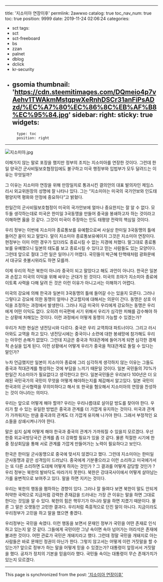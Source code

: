 
---
title: '지소미아 연장이후'
permlink: 2awwxo
catalog: true
toc_nav_num: true
toc: true
position: 9999
date: 2019-11-24 02:06:24
categories:
- sct
tags:
- sct
- sct-freeboard
- bs
- zzan
- palnet
- dblog
- dclick
- kr-security
- gsomia
thumbnail: 'https://cdn.steemitimages.com/DQmeio4p7vAehv1TWAkmMstgpwXeRnhDSCr31anFiPsADzd/%EC%A7%80%EC%86%8C%EB%AF%B8%EC%95%84.jpg'
sidebar:
    right:
        sticky: true
widgets:
    -
        type: toc
        position: right
---


![지소미아.jpg](https://cdn.steemitimages.com/DQmeio4p7vAehv1TWAkmMstgpwXeRnhDSCr31anFiPsADzd/%EC%A7%80%EC%86%8C%EB%AF%B8%EC%95%84.jpg)

이해가지 않는 말로 포장을 했지만 정부의 조치는 지소미아를 연장한 것이다. 그런데 한일 양국간 군사비밀보호협정임에도 불구하고 미국 행정부와 입법부가 모두 달려드는 이유는 무엇일까?

그 이유는 지소미아 연장을 위해 만장일치로 통과시킨 결의안의 대표 발의자인 제임스 리시 외교위원장의 성명에 잘 나타나 있다. 그는 “지소미아는 미국의 국가안보와 인도태평양지역 평화와 안정에 중요하다”고 밝혔다.

한일간의 군사비밀보호협정이 미국의 국가안보에 얼마나 중요한지는 잘 알 수 없다. 모두들 생각하는데로 미국은 한미일 3국동맹을 만들어 중국을 봉쇄하고자 하는 것이라고 이해하면 옳을 것 같다. 그것이 미국이 주장하는 인도 태평양 전략의 핵심일 것이다.

우리 정부는 이번에 지소미아 종료통보를 유예함으로써 사실상 한미일 3국동맹의 틀에 들어간 꼴이 되고 말았다. 말이 지소미아 종료통보유예이지 그것은 지소미아 연장이다. 현정부는 이미 어떤 경우가 있더라도 종료시킬 수 없는 지경에 처했다. 말그대로 종료통보를 유예했으니 일본의 태도를 보고 종료시킬 수 있다고 믿는 사람들도 있는 모양이다. 그런데 앞으로 절대 그런 일은 일어나기 어렵다. 국민들이 박근혜 탄핵때처럼 광화문에서 대규모 촛불시위라도 하면 모를까.

이제 우리의 적은 북한이 아니라 중국이 되고 말았다고 해도 과언이 아니다. 한국은 일본과 손잡고 미국의 이익을 위해 싸우는 군대가 된 것이다. 미국의 조야가 지소미아 종료에 이토록 사력을 다해 달려 든 것은 이런 이유가 아니고서는 이해하기 어렵다.

미국의 강요에 의해 한국과 일본이 3국동맹의 틀에 들어갈 수는 있을지 모른다. 그러나 그렇다고 강요에 의한 동맹이 얼마나 견고할지에 대해서는 의문이 간다. 동맹은 상호 이익을 조정하는 과정에서 발생한다. 그러나 지금 미국이 우리에게 강요하는 동맹은 우리에게 어떤 이익도 없다. 오히려 미국편에 서기 위해서 우리가 심각한 피해를 감수해야 하는 상황에 처해있는 것이다. 이런 과정에서 어떻게 동맹이 가능할 수 있겠는가?

우리가 처한 현실은 냉전당시와 다르다. 중국은 우리 교역최대 파트너이다. 그리고 러시아와도 교역을 하고 있다. 냉전당시에는 중국이나 소련에 대한 봉쇄망에 참가해도 우리는 아무런 손해가 없었다. 그런데 지금은 중국과 적대관계에 들어가게 되면 심각한 경제적 손실을 입게 된다. 이런 상황에서 어떻게 우리가 중국을 적대관계로 돌릴 수 있다는 말인가?

누차 언급했지만 일본이 지소미아 종료에 그리 심각하게 생각하지 않는 이유는 그들도 중국과 적대관계를 형성하는 것에 부담을 느끼기 때문일 것이다. 일본 국민들의 70%가 한일간 지소미아가 필요없다고 생각한다고 한다. 일본국민들은 우리보다 100년은 더 오래된 국민국가의 국민이 무엇을 어떻게 해야하는지를 체감해서 알고있다. 일본 국민이 한국과의 군사협력을 무의미하다고 해서 또 한국을 혐오해서 지소미아의 연장을 찬성하는 것이 아니라는 의미다.

우리는 앞으로 어떻게 해야 할까? 우리는 우리나름대로 살아갈 방도를 찾아야 한다. 우리가 할 수 있는 유일한 방법은 중국과 관계를 더 가깝게 유지하는 것이다. 미국과 관계가 가까워지는 만큼 중국과의 관계도 더 가깝게 유지해 나가야 한다. 그래서 부정적인 요소들을 상쇄시켜나가야 한다.

말은 쉽지 실제 어떻게 해야 한국과 중국의 관계가 가까워질 수 있을지 모르겠다. 우선 한중 외교국방당국간 관계를 좀 더 강화할 필요가 있을 것 같다. 물론 적절한 시기에 한중 정상회담을 통해 서로 관계를 가깝게 만들어가는 노력이 필요하다고 보인다.

한국은 한미일 군사동맹으로 중국에 맞서지 않겠다고 했다. 그런데 지소미아는 한미일 군사동맹과 같은 성격임이 드러났다. 중국에게 기분좋으라고 이런 소리하고 미국에가서는 또 다른 소리하면 도데체 어떻게 하자는 것인가 ? 그 결과를 어떻게 감당할 것인가 ? 우리 정부는 북한의 발바닥도 따라가지 못한다. 북한은 강대국사이에서 어떻게 살아남는가를 웅변적으로 보여주고 있다. 말을 하면 지키는 것이다.

우리는 북한의 행동을 폄하하는 경향이 있다. 그러나 잘 들여다 보면 북한이 말도 안되게 허약한 국력으로 지금처럼 강력한 존재감을 드러내는 가장 큰 이유는 말을 하면 그대로 한다는 것임을 알 수 있다. 북한의 힘은 핵무기가 아니라 말을 하면 지켰기 때문이다. 물론 그 말은 오랫동안 고민한 결과다. 우리처럼 즉흥적으로 던진 말이 아니다. 지금이라도 우리정부가 고민을 하고 말을 했으면 좋겠다.

우리정부는 국민을 속였다. 이런 행동을 보면서 문재인 정부가 국민을 어떤 존재로 인식하고 있는지 알 것 같다. 그들에게 국민이란 그냥 속이면 속아 넘어가는 어리석은 존재에 불과한 것이다. 어떤 관료가 국민은 개돼지라고 했다. 그런데 정말 국민을 개돼지로 아는 사람들은 바로 문재인 정권이 아닌가 한다. 그렇지 않고서는 어떻게 이런 거짓말을 할 수 있는가? 앞으로 정부가 하는 말을 어떻게 믿을 수 있겠는가? 대통령이 앞장서서 거짓말을 했다. 공자가 정치의 기본을 믿음이라 했다. 국민들 속이는 대통령이 무슨 존재가치가 있는지 모르겠다.

- - -

This page is synchronized from the post: ['지소미아 연장이후'](https://steemit.com/@oldstone/2awwxo)
